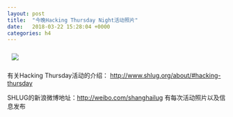 ```yaml
---
layout: post
title:  "今晚Hacking Thursday Night活动照片"
date:   2018-03-22 15:28:04 +0000
categories: h4
---
```


[<img style='margin:10px;' src='/res2018/i322.h4/i322_2101_2400+08.1920p.jpg'>](/res2018/i322.h4/i322_2101_2400+08.JPG)

有关Hacking Thursday活动的介绍：
http://www.shlug.org/about/#hacking-thursday

SHLUG的新浪微博地址：http://weibo.com/shanghailug 有每次活动照片以及信息发布



